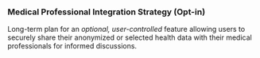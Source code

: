 ### Medical Professional Integration Strategy (Opt-in)
Long-term plan for an *optional, user-controlled* feature allowing users to securely share their anonymized or selected health data with their medical professionals for informed discussions.
